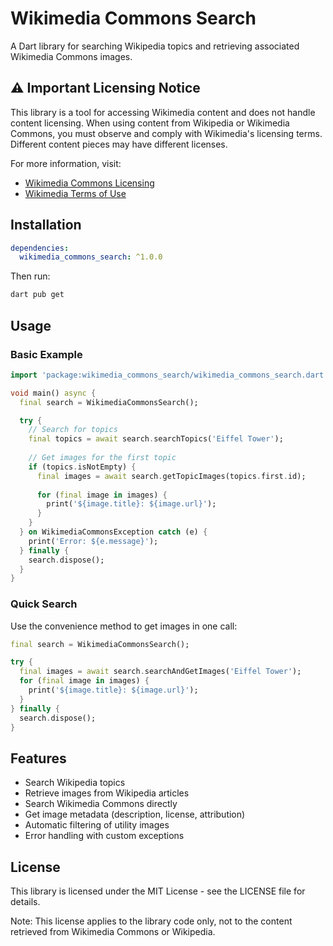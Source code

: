 # Wikimedia Commons Search

A Dart library for searching Wikipedia topics and retrieving associated Wikimedia Commons images.

## ⚠️ Important Licensing Notice

This library is a tool for accessing Wikimedia content and does not handle content licensing. When using content from Wikipedia or Wikimedia Commons, you must observe and comply with Wikimedia's licensing terms. Different content pieces may have different licenses.

For more information, visit:
- [Wikimedia Commons Licensing](https://commons.wikimedia.org/wiki/Commons:Licensing)
- [Wikimedia Terms of Use](https://foundation.wikimedia.org/wiki/Terms_of_Use)

## Installation

```yaml
dependencies:
  wikimedia_commons_search: ^1.0.0
```

Then run:
```bash
dart pub get
```

## Usage

### Basic Example

```dart
import 'package:wikimedia_commons_search/wikimedia_commons_search.dart';

void main() async {
  final search = WikimediaCommonsSearch();

  try {
    // Search for topics
    final topics = await search.searchTopics('Eiffel Tower');
    
    // Get images for the first topic
    if (topics.isNotEmpty) {
      final images = await search.getTopicImages(topics.first.id);
      
      for (final image in images) {
        print('${image.title}: ${image.url}');
      }
    }
  } on WikimediaCommonsException catch (e) {
    print('Error: ${e.message}');
  } finally {
    search.dispose();
  }
}
```

### Quick Search

Use the convenience method to get images in one call:

```dart
final search = WikimediaCommonsSearch();

try {
  final images = await search.searchAndGetImages('Eiffel Tower');
  for (final image in images) {
    print('${image.title}: ${image.url}');
  }
} finally {
  search.dispose();
}
```

## Features

- Search Wikipedia topics
- Retrieve images from Wikipedia articles
- Search Wikimedia Commons directly
- Get image metadata (description, license, attribution)
- Automatic filtering of utility images
- Error handling with custom exceptions

## License

This library is licensed under the MIT License - see the LICENSE file for details.

Note: This license applies to the library code only, not to the content retrieved from Wikimedia Commons or Wikipedia. 